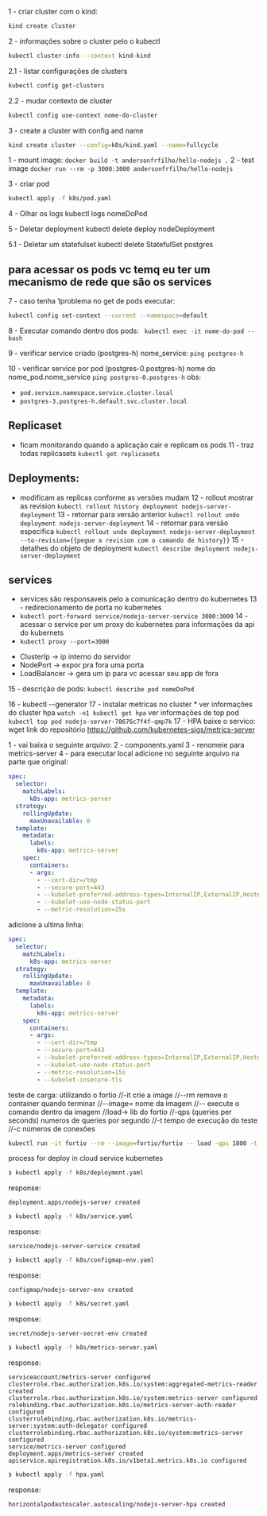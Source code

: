 1 - criar cluster com o kind:
```bash 
kind create cluster
```
2 - informações sobre o cluster pelo o kubectl
```bash
kubectl cluster-info --context kind-kind
```

2.1 - listar configurações de clusters
```bash
kubectl config get-clusters
```
2.2 - mudar contexto de cluster
```bash
kubectl config use-context nome-do-cluster
```

3 - create a cluster with config and name
```bash
kind create cluster --config=k8s/kind.yaml --name=fullcycle
```
1 - mount image:
```docker build -t andersonfrfilho/hello-nodejs .```
2 - test image
```docker run --rm -p 3000:3000 andersonfrfilho/hello-nodejs```

3 - criar pod
```sh
kubectl apply -f k8s/pod.yaml
```

4 - Olhar os logs
kubectl logs nomeDoPod

5 - Deletar deployment
kubectl delete deploy nodeDeployment

5.1 - Deletar um statefulset
kubectl delete StatefulSet postgres

## para acessar os pods vc temq eu ter um mecanismo de rede que são os services

7 - caso tenha 1problema no get de pods executar:
```sh
kubectl config set-context --current --namespace=default
```

8 - Executar comando dentro dos pods:
``` kubectl exec -it nome-do-pod -- bash```

9 - verificar service criado (postgres-h) nome_service:
```ping postgres-h```

10 - verificar service por pod (postgres-0.postgres-h) nome do nome_pod.nome_service
```ping postgres-0.postgres-h```
obs:
- ```pod.service.namespace.service.cluster.local```
- ```postgres-3.postgres-h.default.svc.cluster.local```

## Replicaset
- ficam monitorando quando a aplicação cair e replicam os pods
11 - traz todas replicasets
```kubectl get replicasets```

## Deployments:
- modificam as replicas conforme as versões mudam
12 - rollout mostrar as revision
```kubectl rollout history deployment nodejs-server-deployment```
13 - retornar para versão anterior
```kubectl rollout undo deployment nodejs-server-deployment```
14 - retornar para versão especifica
```kubectl rollout undo deployment nodejs-server-deployment --to-revision={{pegue a revision com o comando de history}}```
15 - detalhes do objeto de deployment
```kubectl describe deployment nodejs-server-deployment```

## services
- services são responsaveis pelo a comunicação dentro do kubernetes
13 - redirecionamento de porta no kubernetes
- ```kubectl port-forward service/nodejs-server-service 3000:3000```
14 - acessar o service por um proxy do kubernetes para informações da api do kubernets
- ```kubectl proxy --port=3000```
* ClusterIp -> ip interno do servidor
* NodePort -> expor pra fora uma porta
* LoadBalancer -> gera um ip para vc acessar seu app de fora

15 - descrição de pods:
```kubectl describe pod nomeDoPod```

16 - kubectl --generator
17 - instalar metricas no cluster
  * 
ver informações do cluster hpa
```watch -n1 kubectl get hpa```
ver informações de top pod
```kubectl top pod nodejs-server-78676c7f4f-qmp7k```
17 - HPA 
baixe o servico:
wget link do repositório
https://github.com/kubernetes-sigs/metrics-server

1 - vai baixa o seguinte arquivo:
2 - components.yaml
3 - renomeie para metrics-server
4 - para executar local adicione no seguinte arquivo na parte que original:
```yaml
spec:
  selector:
    matchLabels:
      k8s-app: metrics-server
  strategy:
    rollingUpdate:
      maxUnavailable: 0
  template:
    metadata:
      labels:
        k8s-app: metrics-server
    spec:
      containers:
      - args:
        - --cert-dir=/tmp
        - --secure-port=443
        - --kubelet-preferred-address-types=InternalIP,ExternalIP,Hostname
        - --kubelet-use-node-status-port
        - --metric-resolution=15s
```
adicione a ultima linha:
```yaml
spec:
  selector:
    matchLabels:
      k8s-app: metrics-server
  strategy:
    rollingUpdate:
      maxUnavailable: 0
  template:
    metadata:
      labels:
        k8s-app: metrics-server
    spec:
      containers:
      - args:
        - --cert-dir=/tmp
        - --secure-port=443
        - --kubelet-preferred-address-types=InternalIP,ExternalIP,Hostname
        - --kubelet-use-node-status-port
        - --metric-resolution=15s
        - --kubelet-insecure-tls
```
teste de carga: utilizando o fortio
//-it crie a image
//--rm remove o container quando terminar
//--image= nome da imagem 
//-- execute o comando dentro da imagem
//load-> lib do fortio
//-qps (queries per seconds) numeros de queries por segundo
//-t tempo de execução do teste
//-c números de conexões

```sh
kubectl run -it fortio --rm --image=fortio/fortio -- load -qps 1800 -t 120s -c 70 "http://nodejs-server-service:3000/healthz"
```
process for deploy in cloud service kubernetes
```sh
❯ kubectl apply -f k8s/deployment.yaml
```
response:
```
deployment.apps/nodejs-server created
```
```sh
❯ kubectl apply -f k8s/service.yaml
```
response:
```
service/nodejs-server-service created
```
```sh
❯ kubectl apply -f k8s/configmap-env.yaml
```

response:
```
configmap/nodejs-server-env created
```
```sh
❯ kubectl apply -f k8s/secret.yaml
```
response:
```
secret/nodejs-server-secret-env created
```
```sh
❯ kubectl apply -f k8s/metrics-server.yaml
```
response:
```
serviceaccount/metrics-server configured
clusterrole.rbac.authorization.k8s.io/system:aggregated-metrics-reader created
clusterrole.rbac.authorization.k8s.io/system:metrics-server configured
rolebinding.rbac.authorization.k8s.io/metrics-server-auth-reader configured
clusterrolebinding.rbac.authorization.k8s.io/metrics-server:system:auth-delegator configured
clusterrolebinding.rbac.authorization.k8s.io/system:metrics-server configured
service/metrics-server configured
deployment.apps/metrics-server created
apiservice.apiregistration.k8s.io/v1beta1.metrics.k8s.io configured
```

```sh
❯ kubectl apply -f hpa.yaml
```
response:
```
horizontalpodautoscaler.autoscaling/nodejs-server-hpa created
```